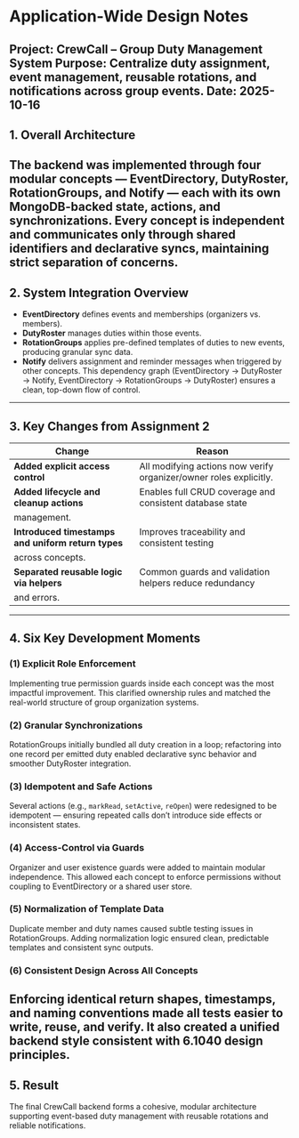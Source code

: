 # Application-Wide Design Notes
**Project:** CrewCall – Group Duty Management System
**Purpose:** Centralize duty assignment, event management, reusable rotations, and notifications
across group events.
**Date:** 2025-10-16
---
## 1. Overall Architecture
The backend was implemented through four modular concepts — **EventDirectory**, **DutyRoster**,
**RotationGroups**, and **Notify** — each with its own MongoDB-backed state, actions, and
synchronizations.
Every concept is independent and communicates only through shared identifiers and declarative syncs,
maintaining strict separation of concerns.
---
## 2. System Integration Overview
- **EventDirectory** defines events and memberships (organizers vs. members).
- **DutyRoster** manages duties within those events.
- **RotationGroups** applies pre-defined templates of duties to new events, producing granular sync
data.
- **Notify** delivers assignment and reminder messages when triggered by other concepts.
This dependency graph (EventDirectory → DutyRoster → Notify, EventDirectory → RotationGroups →
DutyRoster) ensures a clean, top-down flow of control.
---
## 3. Key Changes from Assignment 2
| Change | Reason |
|--------|---------|
| **Added explicit access control** | All modifying actions now verify organizer/owner roles explicitly. |
| **Added lifecycle and cleanup actions** | Enables full CRUD coverage and consistent database state
management. |
| **Introduced timestamps and uniform return types** | Improves traceability and consistent testing
across concepts. |
| **Separated reusable logic via helpers** | Common guards and validation helpers reduce redundancy
and errors. |
---
## 4. Six Key Development Moments
### (1) **Explicit Role Enforcement**
Implementing true permission guards inside each concept was the most impactful improvement. This
clarified ownership rules and matched the real-world structure of group organization systems.
### (2) **Granular Synchronizations**
RotationGroups initially bundled all duty creation in a loop; refactoring into one record per emitted duty
enabled declarative sync behavior and smoother DutyRoster integration.
### (3) **Idempotent and Safe Actions**
Several actions (e.g., `markRead`, `setActive`, `reOpen`) were redesigned to be idempotent —
ensuring repeated calls don’t introduce side effects or inconsistent states.
### (4) **Access-Control via Guards**
Organizer and user existence guards were added to maintain modular independence. This allowed
each concept to enforce permissions without coupling to EventDirectory or a shared user store.
### (5) **Normalization of Template Data**
Duplicate member and duty names caused subtle testing issues in RotationGroups. Adding
normalization logic ensured clean, predictable templates and consistent sync outputs.
### (6) **Consistent Design Across All Concepts**
Enforcing identical return shapes, timestamps, and naming conventions made all tests easier to write,
reuse, and verify. It also created a unified backend style consistent with 6.1040 design principles.
---
## 5. Result
The final CrewCall backend forms a cohesive, modular architecture supporting event-based duty
management with reusable rotations and reliable notifications.

